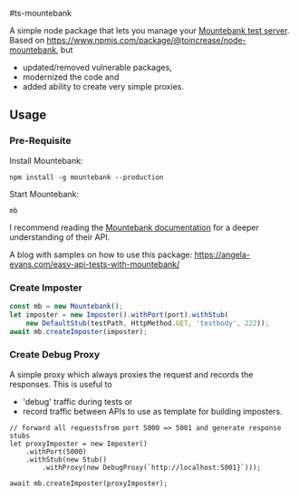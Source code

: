 #ts-mountebank 

A simple node package that lets you manage your [Mountebank test server](http://mbtest.org).
Based on https://www.npmjs.com/package/@toincrease/node-mountebank, but 
* updated/removed vulnerable packages,
* modernized the code and
* added ability to create very simple proxies.

## Usage

### Pre-Requisite

Install Mountebank:

```
npm install -g mountebank --production
```

Start Mountebank:

```
mb 
```

I recommend reading the [Mountebank documentation](http://www.mbtest.org/docs/api/overview) for a deeper understanding of their API.

A blog with samples on how to use this package: https://angela-evans.com/easy-api-tests-with-mountebank/

### Create Imposter
```typescript
const mb = new Mountebank();
let imposter = new Imposter().withPort(port).withStub(
    new DefaultStub(testPath, HttpMethod.GET, 'testbody', 222));
await mb.createImposter(imposter);
```

### Create Debug Proxy
A simple proxy which always proxies the request and records the responses.
This is useful to 
* 'debug' traffic during tests or
* record traffic between APIs to use as template for building imposters.
 
```
// forward all requestsfrom port 5000 => 5001 and generate response stubs
let proxyImposter = new Imposter()
    .withPort(5000)
    .withStub(new Stub()
        .withProxy(new DebugProxy(`http://localhost:5001}`))); 

await mb.createImposter(proxyImposter);
 ```